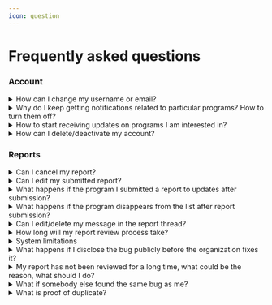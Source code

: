 ```yaml
---
icon: question
---
```


# Frequently asked questions

### Account

<details>

<summary>How can I change my username or email?</summary>

If you wish to change your username or email, please contact Remedy support at [support@r.xyz](mailto:support@r.xyz) or [message us on Discord](https://discord.gg/KpYXyjWBzB).&#x20;

</details>

<details>

<summary>Why do I keep getting notifications related to particular programs? How to turn them off?</summary>

You may receive notifications for programs you have bookmarked. To check and manage your bookmarked programs, visit your "Bookmarks" section in your programs page. If you want to stop receiving notifications for a specific program, you can simply remove it from your bookmarks.

</details>

<details>

<summary>How to start receiving updates on programs I am interested in?</summary>

Bookmark the programs you are interested in to receive updates. This will ensure you stay informed about any developments or changes related to the programs you have bookmarked.

If you also want to be notified about new bug bounty programs as soon as they launch - join our [Community](https://discord.gg/remedy).&#x20;

</details>

<details>

<summary>How can I delete/deactivate my account?</summary>

To initiate the account deletion or deactivation process, please contact us at [support@r.xyz.](mailto:support@r.xyz.) Our support team will guide you through the necessary steps and assist if needed.

</details>

### Reports

<details>

<summary>Can I cancel my report?</summary>

You can cancel your report when the status is "Bug Reported" and neither an organization nor a triager has started reviewing the report.

Keep in mind that canceling a report should be done judiciously and primarily when necessary, as excessive cancellations will result in your account freeze.

</details>

<details>

<summary>Can I edit my submitted report?</summary>

No, you can not edit a submitted report on Remedy. Once you have submitted a report, it is hashed and recorded on the blockchain as proof of your submission. This immutable record ensures the integrity and transparency of the bug-tracking process, and no one can modify it. Therefore, it's essential to review and confirm the accuracy of your report before submission.&#x20;

You can add details in the report thread, but remember that it will not be recorded on the chain.

</details>

<details>

<summary>What happens if the program I submitted a report to updates after submission?</summary>

If the program on which you submitted a report updates after your submission, rest assured that your report will be reviewed based on the program version on which it was originally submitted. This ensures that the assessment and review process remains consistent with the state of the program at the time of your report.&#x20;

Your findings will be evaluated in the context of the program's specific configuration and vulnerabilities as they existed when you made your submission.

</details>

<details>

<summary>What happens if the program disappears from the list after report submission?</summary>

If the program on which you submitted a report disappeared from the programs list after your submission, rest assured that your report will be reviewed based on the program version on which it was originally submitted. This ensures that the assessment and review process remains consistent with the state of the program at the time of your report.&#x20;

Your findings will be evaluated in the context of the program's specific configuration and vulnerabilities as they existed when you made your submission.

</details>

<details>

<summary>Can I edit/delete my message in the report thread?</summary>

No, you cannot edit or delete your messages in the report thread.&#x20;

The report thread is intentionally uneditable for all users, primarily for security reasons. This serves as a crucial proof and historical record, ensuring the integrity and transparency of the communication and actions taken within the thread. Therefore, it's important to exercise caution and accuracy when posting messages in the report thread, as they cannot be modified or removed once posted.

</details>

<details>

<summary>How long will my report review process take?</summary>

Our Terms and Conditions state that the report can take up to 14 days to be reviewed. However, our professionals do their best to review all reports immediately.&#x20;

Depending on the workload, the process can take anywhere from 10 minutes to 14 days. You’ll see the status of your report in the thread.&#x20;

Additionally, once escalated to the organization, they have up to 45  days to review and close the report. Our team actively works to ensure that your report receives a prompt response.

</details>

<details>

<summary>System limitations</summary>

* The system limits bug submissions to a maximum of 10 per user daily. After the 10th submission, the action button will be disabled. You can still edit draft reports and create new ones but cannot submit them.

- If your bug report is marked as SPAM three times in 72 hours, your participation in programs will be limited for the next 72 hours.

* The system limits report cancellation to a max of 3 times per 72 hours.\
  If the user cancels for the 4th time within 72 hours, the system limits your participation in programs for the next 72 hours.

</details>

<details>

<summary> What happens if I disclose the bug publicly before the organization fixes it?</summary>

Public disclosure of a bug report before the organization addresses and resolves the issue, or in cases where the organization has not accepted the report and the bug is disclosed sooner than 45 days, is considered a breach of Remedy [Terms and Conditions (T\&C)](https://r.xyz/terms-and-conditions).&#x20;

In such instances, the Organization and the Platform reserve the right to pursue all legal remedies for damages. We strongly advise you to carefully review the T\&C for more details on the specific policies and procedures regarding bug disclosure.

</details>

<details>

<summary>My report has not been reviewed for a long time, what could be the reason, what should I do?</summary>

Our team of triagers is actively monitoring the platform to ensure that no reports are missed. However, if you find that your report is taking longer than expected to be reviewed, we recommend contacting our support team at [support@r.xyz](mailto:support@r.xyz.) or contacting us on [our discord](https://discord.com/invite/KpYXyjWBzB). &#x20;

We will assist you in investigating the status of your report and provide any necessary updates. Your patience is appreciated, and we are committed to promptly addressing and resolving any issues.

</details>

<details>

<summary>What if somebody else found the same bug as me?</summary>

If someone else has reported the same bug that you've identified, our policy considers such reports as duplicates, and they are not eligible for an additional payout. However, at Remedy, we prioritize transparency and trust in our bug bounty program. To ensure fairness and accuracy in determining duplicate reports, we've implemented a feature using [Zero-Knowledge Proof](https://wiki.r.security/wiki/Zero-knowledge_proof) (ZK Proof) technology.

To understand how our proof of duplicate works and the steps involved, please refer to our Proof of Duplicate feature [here](https://docs.r.xyz/main/v/zk-proof/).

</details>

<details>

<summary>What is proof of duplicate?</summary>

We prioritize the security and fairness of interactions between hackers and organizations. To achieve this, we have implemented Zero-Knowledge Proof (ZK Proof) as part of the "Proof of Duplicate" feature. This approach not only ensures the integrity of reports but also safeguards security experts from potential deception by organizations or triagers.\
Learn more about proof of duplicate [here](https://app.gitbook.com/o/4Uny8uZZEpTFsxaj2wD3/s/OjHGLrN2sO9Cky6dahxo/).&#x20;

</details>

